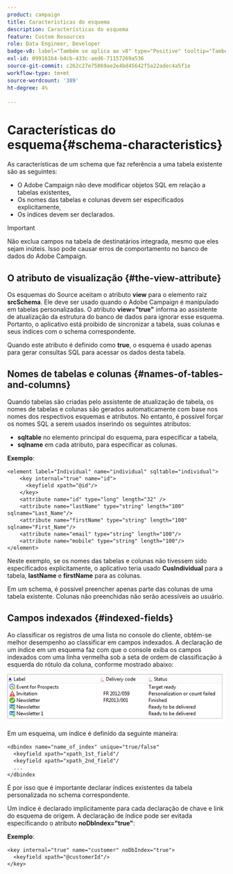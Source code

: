 ```yaml
---
product: campaign
title: Características do esquema
description: Características do esquema
feature: Custom Resources
role: Data Engineer, Developer
badge-v8: label="Também se aplica ao v8" type="Positive" tooltip="Também se aplica ao Campaign v8"
exl-id: 099161b4-b4cb-433c-aed6-71157269a536
source-git-commit: c262c27e75869ae2e4bd45642f5a22adec4a5f1e
workflow-type: tm+mt
source-wordcount: '389'
ht-degree: 4%

---
```


# Características do esquema{#schema-characteristics}



As características de um schema que faz referência a uma tabela existente são as seguintes:

* O Adobe Campaign não deve modificar objetos SQL em relação a tabelas existentes,
* Os nomes das tabelas e colunas devem ser especificados explicitamente,
* Os índices devem ser declarados.

>[!IMPORTANT]
>
>Não exclua campos na tabela de destinatários integrada, mesmo que eles sejam inúteis. Isso pode causar erros de comportamento no banco de dados do Adobe Campaign.

## O atributo de visualização {#the-view-attribute}

Os esquemas do Source aceitam o atributo **view** para o elemento raiz **srcSchema**. Ele deve ser usado quando o Adobe Campaign é manipulado em tabelas personalizadas. O atributo **view=&quot;true&quot;** informa ao assistente de atualização da estrutura do banco de dados para ignorar esse esquema. Portanto, o aplicativo está proibido de sincronizar a tabela, suas colunas e seus índices com o schema correspondente.

Quando este atributo é definido como **true**, o esquema é usado apenas para gerar consultas SQL para acessar os dados desta tabela.

## Nomes de tabelas e colunas {#names-of-tables-and-columns}

Quando tabelas são criadas pelo assistente de atualização de tabela, os nomes de tabelas e colunas são gerados automaticamente com base nos nomes dos respectivos esquemas e atributos. No entanto, é possível forçar os nomes SQL a serem usados inserindo os seguintes atributos:

* **sqltable** no elemento principal do esquema, para especificar a tabela,
* **sqlname** em cada atributo, para especificar as colunas.

**Exemplo**:

```
<element label="Individual" name="individual" sqltable="individual">
    <key internal="true" name="id">
      <keyfield xpath="@id"/>
    </key> 
    <attribute name="id" type="long" length="32" />
    <attribute name="lastName" type="string" length="100" sqlname="Last_Name"/>
    <attribute name="firstName" type="string" length="100" sqlname="First_Name"/>
    <attribute name="email" type="string" length="100"/>
    <attribute name="mobile" type="string" length="100"/>
</element>
```

Neste exemplo, se os nomes das tabelas e colunas não tivessem sido especificados explicitamente, o aplicativo teria usado **CusIndividual** para a tabela, **lastName** e **firstName** para as colunas.

Em um schema, é possível preencher apenas parte das colunas de uma tabela existente. Colunas não preenchidas não serão acessíveis ao usuário.

## Campos indexados {#indexed-fields}

Ao classificar os registros de uma lista no console do cliente, obtém-se melhor desempenho ao classificar em campos indexados. A declaração de um índice em um esquema faz com que o console exiba os campos indexados com uma linha vermelha sob a seta de ordem de classificação à esquerda do rótulo da coluna, conforme mostrado abaixo:

![](assets/s_ncs_integration_mapping_index.png)

Em um esquema, um índice é definido da seguinte maneira:

```
<dbindex name="name_of_index" unique="true/false"
  <keyfield xpath="xpath_1st_field"/
  <keyfield xpath="xpath_2nd_field"/
  ...
</dbindex
```

É por isso que é importante declarar índices existentes da tabela personalizada no schema correspondente.

Um índice é declarado implicitamente para cada declaração de chave e link do esquema de origem. A declaração de índice pode ser evitada especificando o atributo **noDbIndex=&quot;true&quot;**:

**Exemplo**:

```
<key internal="true" name="customer" noDbIndex="true">
  <keyfield xpath="@customerId"/>
</key>
```
